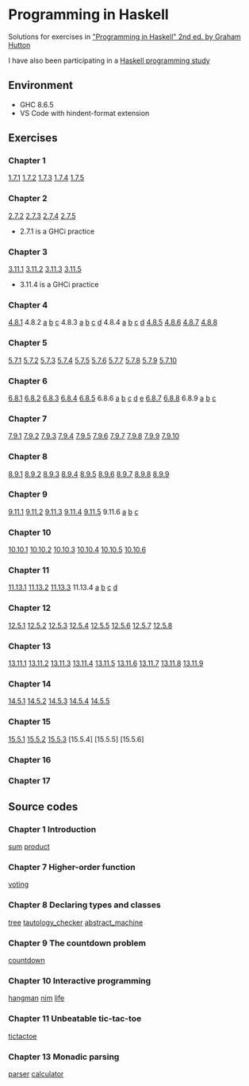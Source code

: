 # Programming in Haskell

Solutions for exercises in ["Programming in Haskell" 2nd ed. by Graham Hutton](<http://www.cs.nott.ac.uk/~pszgmh/pih.html>)

I have also been participating in a [Haskell programming study](<https://gitlab.com/onevirus/fp-study>)

## Environment

* GHC 8.6.5
* VS Code with hindent-format extension

## Exercises

### Chapter 1

[1.7.1](ch01/ex1.txt)
[1.7.2](ch01/ex2.txt)
[1.7.3](ch01/ex3.hs)
[1.7.4](ch01/ex4.hs)
[1.7.5](ch01/ex5.hs)

### Chapter 2

[2.7.2](ch02/ex2.txt)
[2.7.3](ch02/ex3.hs)
[2.7.4](ch02/ex4.hs)
[2.7.5](ch02/ex5.hs)

* 2.7.1 is a GHCi practice

### Chapter 3

[3.11.1](ch03/ex1.txt)
[3.11.2](ch03/ex2.txt)
[3.11.3](ch03/ex3.txt)
[3.11.5](ch03/ex5.txt)

* 3.11.4 is a GHCi practice

### Chapter 4

[4.8.1](ch04/ex1.hs)
4.8.2
[a](ch04/ex2a.hs)
[b](ch04/ex2b.hs)
[c](ch04/ex2c.hs)
4.8.3
[a](ch04/ex3a.hs)
[b](ch04/ex3b.hs)
[c](ch04/ex3c.hs)
[d](ch04/ex3d.hs)
4.8.4
[a](ch04/ex4a.hs)
[b](ch04/ex4b.hs)
[c](ch04/ex4c.hs)
[d](ch04/ex4d.hs)
[4.8.5](ch04/ex5.hs)
[4.8.6](ch04/ex6.hs)
[4.8.7](ch04/ex7.hs)
[4.8.8](ch04/ex8.hs)

### Chapter 5

[5.7.1](ch05/ex1.hs)
[5.7.2](ch05/ex2.hs)
[5.7.3](ch05/ex3.hs)
[5.7.4](ch05/ex4.hs)
[5.7.5](ch05/ex5.hs)
[5.7.6](ch05/ex6.hs)
[5.7.7](ch05/ex7.hs)
[5.7.8](ch05/ex8.hs)
[5.7.9](ch05/ex9.hs)
[5.7.10](ch05/ex10.hs)

### Chapter 6

[6.8.1](ch06/ex1.hs)
[6.8.2](ch06/ex2.hs)
[6.8.3](ch06/ex3.hs)
[6.8.4](ch06/ex4.hs)
[6.8.5](ch06/ex5.hs)
6.8.6
[a](ch06/ex6a.hs)
[b](ch06/ex6b.hs)
[c](ch06/ex6c.hs)
[d](ch06/ex6d.hs)
[e](ch06/ex6e.hs)
[6.8.7](ch06/ex7.hs)
[6.8.8](ch06/ex8.hs)
6.8.9
[a](ch06/ex9a.hs)
[b](ch06/ex9b.hs)
[c](ch06/ex9c.hs)

### Chapter 7

[7.9.1](ch07/ex1.txt)
[7.9.2](ch07/ex2.hs)
[7.9.3](ch07/ex3.hs)
[7.9.4](ch07/ex4.hs)
[7.9.5](ch07/ex5.hs)
[7.9.6](ch07/ex6.hs)
[7.9.7](ch07/ex7.hs)
[7.9.8](ch07/ex8.txt)
[7.9.9](ch07/ex9.hs)
[7.9.10](ch07/ex10.hs)

### Chapter 8

[8.9.1](ch08/ex1.hs)
[8.9.2](ch08/ex2.hs)
[8.9.3](ch08/ex3.hs)
[8.9.4](ch08/ex4.hs)
[8.9.5](ch08/ex5.hs)
[8.9.6](ch08/ex6.hs)
[8.9.7](ch08/ex7.txt)
[8.9.8](ch08/ex8.hs)
[8.9.9](ch08/ex9.hs)

### Chapter 9

[9.11.1](ch09/ex1.hs)
[9.11.2](ch09/ex2.hs)
[9.11.3](ch09/ex3.txt)
[9.11.4](ch09/ex4.hs)
[9.11.5](ch09/ex5.hs)
9.11.6
[a](ch09/ex6a.hs)
[b](ch09/ex6b.hs)
[c](ch09/ex6c.hs)

### Chapter 10

[10.10.1](ch10/ex1.hs)
[10.10.2](ch10/ex2.hs)
[10.10.3](ch10/ex3.hs)
[10.10.4](ch10/ex4.hs)
[10.10.5](ch10/ex5.hs)
[10.10.6](ch10/ex6.hs)

### Chapter 11

[11.13.1](ch11/ex1.hs)
[11.13.2](ch11/ex2.hs)
[11.13.3](ch11/ex3.hs)
11.13.4
[a](ch11/ex4a.hs)
[b](ch11/ex4b.hs)
[c](ch11/ex4c.hs)
[d](ch11/ex4d.hs)

### Chapter 12

[12.5.1](ch12/ex1.hs)
[12.5.2](ch12/ex2.hs)
[12.5.3](ch12/ex3.hs)
[12.5.4](ch12/ex4.hs)
[12.5.5](ch12/ex5.txt)
[12.5.6](ch12/ex6.hs)
[12.5.7](ch12/ex7.hs)
[12.5.8](ch12/ex8.hs)

### Chapter 13

[13.11.1](ch13/ex1.hs)
[13.11.2](ch13/ex2.txt)
[13.11.3](ch13/ex3.txt)
[13.11.4](ch13/ex4.txt)
[13.11.5](ch13/ex5.hs)
[13.11.6](ch13/ex6.hs)
[13.11.7](ch13/ex7.hs)
[13.11.8](ch13/ex8.hs)
[13.11.9](ch13/ex9.hs)

### Chapter 14

[14.5.1](ch14/ex1.hs)
[14.5.2](ch14/ex2.hs)
[14.5.3](ch14/ex3.hs)
[14.5.4](ch14/ex4.hs)
[14.5.5](ch14/ex5.hs)

### Chapter 15

[15.5.1](ch15/ex1.txt)
[15.5.2](ch15/ex2.txt)
[15.5.3](ch15/ex3.txt)
[15.5.4]
[15.5.5]
[15.5.6]

### Chapter 16

### Chapter 17

## Source codes

### Chapter 1 Introduction

[sum](ch01/sum.hs)
[product](ch01/product.hs)

### Chapter 7 Higher-order function

[voting](ch07/voting.hs)

### Chapter 8 Declaring types and classes

[tree](ch08/tree.hs)
[tautology_checker](ch08/tautology_checker.hs)
[abstract_machine](ch08/abstract_machine.hs)

### Chapter 9 The countdown problem

[countdown](ch09/countdown.hs)

### Chapter 10 Interactive programming

[hangman](ch10/hangman.hs)
[nim](ch10/nim.hs)
[life](ch10/life.hs)

### Chapter 11 Unbeatable tic-tac-toe

[tictactoe](ch11/tictactoe.hs)

### Chapter 13 Monadic parsing

[parser](ch13/parser.hs)
[calculator](ch13/calculator.hs)
